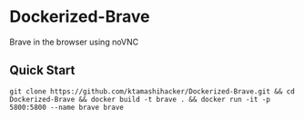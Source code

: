 # Dockerized-Brave
Brave in the browser using noVNC
## Quick Start
```
git clone https://github.com/ktamashihacker/Dockerized-Brave.git && cd Dockerized-Brave && docker build -t brave . && docker run -it -p 5800:5800 --name brave brave
```

